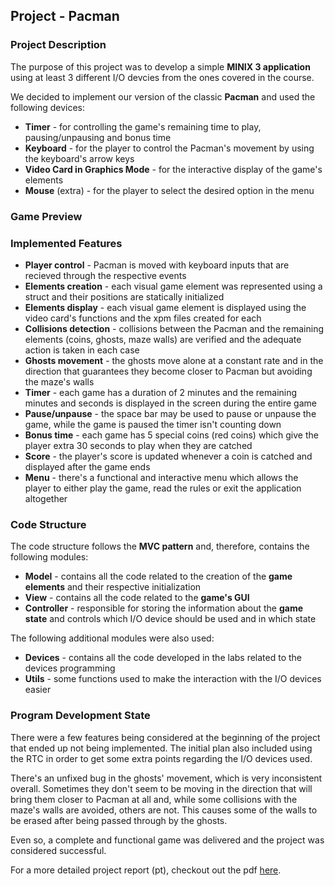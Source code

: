 ## Project - Pacman

### Project Description

The purpose of this project was to develop a simple **MINIX 3 application** using at least 3 different I/O devcies from the ones covered in the course.

We decided to implement our version of the classic **Pacman** and used the following devices:

- **Timer** - for controlling the game's remaining time to play, pausing/unpausing and bonus time
- **Keyboard** - for the player to control the Pacman's movement by using the keyboard's arrow keys
- **Video Card in Graphics Mode** - for the interactive display of the game's elements
- **Mouse** (extra) - for the player to select the desired option in the menu

### Game Preview

### Implemented Features

- **Player control** - Pacman is moved with keyboard inputs that are recieved through the respective events
- **Elements creation** - each visual game element was represented using a struct and their positions are statically initialized
- **Elements display** - each visual game element is displayed using the video card's functions and the xpm files created for each
- **Collisions detection** - collisions between the Pacman and the remaining elements (coins, ghosts, maze walls) are verified and the adequate action is taken in each case
- **Ghosts movement** - the ghosts move alone at a constant rate and in the direction that guarantees they become closer to Pacman but avoiding the maze's walls
- **Timer** - each game has a duration of 2 minutes and the remaining minutes and seconds is displayed in the screen during the entire game
- **Pause/unpause** - the space bar may be used to pause or unpause the game, while the game is paused the timer isn't counting down
- **Bonus time** - each game has 5 special coins (red coins) which give the player extra 30 seconds to play when they are catched
- **Score** - the player's score is updated whenever a coin is catched and displayed after the game ends
- **Menu** - there's a functional and interactive menu which allows the player to either play the game, read the rules or exit the application altogether

### Code Structure

The code structure follows the **MVC pattern** and, therefore, contains the following modules:

- **Model** - contains all the code related to the creation of the **game elements** and their respective initialization
- **View** - contains all the code related to the **game's GUI**
- **Controller** - responsible for storing the information about the **game state** and controls which I/O device should be used and in which state

The following additional modules were also used:

- **Devices** - contains all the code developed in the labs related to the devices programming
- **Utils** - some functions used to make the interaction with the I/O devices easier

### Program Development State

There were a few features being considered at the beginning of the project that ended up not being implemented. The initial plan also included using the RTC in order to get some extra points regarding the I/O devices used. 

There's an unfixed bug in the ghosts' movement, which is very inconsistent overall. Sometimes they don't seem to be moving in the direction that will bring them closer to Pacman at all and, while some collisions with the maze's walls are avoided, others are not. This causes some of the walls to be erased after being passed through by the ghosts.

Even so, a complete and functional game was delivered and the project was considered successful.

For a more detailed project report (pt), checkout out the pdf [here](./docs/report.pdf).